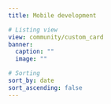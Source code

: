 ```yaml
---
title: Mobile development

# Listing view
view: community/custom_card
banner:
  caption: ""
  image: ""

# Sorting
sort_by: date
sort_ascending: false
---
```

